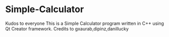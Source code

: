 # Simple-Calculator
Kudos to everyone 
This is a Simple Calculator program written in C++ using Qt Creator framework.
Credits to gxaurab,dipinz,danillucky